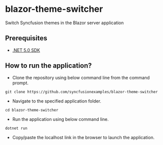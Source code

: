 # blazor-theme-switcher

Switch Syncfusion themes in the Blazor server application

## Prerequisites

* [.NET 5.0 SDK](https://dotnet.microsoft.com/download/dotnet/5.0)

## How to run the application?

* Clone the repository using below command line from the command prompt.

```
git clone https://github.com/syncfusionexamples/blazor-theme-switcher
```

* Navigate to the specified application folder.

```
cd blazor-theme-switcher
```

* Run the application using below command line.

```
dotnet run
```

* Copy/paste the localhost link in the browser to launch the application.

